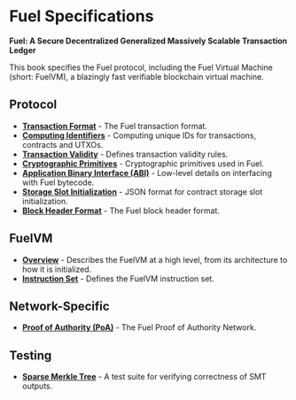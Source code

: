 # Fuel Specifications

<!-- markdownlint-disable-next-line MD036 -->
**Fuel: A Secure Decentralized Generalized Massively Scalable Transaction Ledger**

This book specifies the Fuel protocol, including the Fuel Virtual Machine
(short: FuelVM), a blazingly fast verifiable blockchain virtual machine.

## Protocol

- [**Transaction Format**](./tx-format/index.md) - The Fuel transaction format.
- [**Computing Identifiers**](./identifiers/index.md) - Computing unique IDs for transactions, contracts and UTXOs.
- [**Transaction Validity**](./protocol/tx-validity.md) - Defines transaction validity rules.
- [**Cryptographic Primitives**](./protocol/cryptographic-primitives.md) - Cryptographic primitives used in Fuel.
- [**Application Binary Interface (ABI)**](./abi/index.md) - Low-level details on interfacing with Fuel bytecode.
- [**Storage Slot Initialization**](./protocol/storage-initialization.md) - JSON format for contract storage slot initialization.
- [**Block Header Format**](./protocol/block-header.md) - The Fuel block header format.

## FuelVM

- [**Overview**](./fuel-vm/index.md) - Describes the FuelVM at a high level, from its architecture to how it is initialized.
- [**Instruction Set**](./fuel-vm/instruction-set.md) - Defines the FuelVM instruction set.

## Network-Specific

- [**Proof of Authority (PoA)**](./networks/poa.md) - The Fuel Proof of Authority Network.

## Testing

- [**Sparse Merkle Tree**](./tests/sparse-merkle-tree-tests.md) - A test suite for verifying correctness of SMT outputs.
